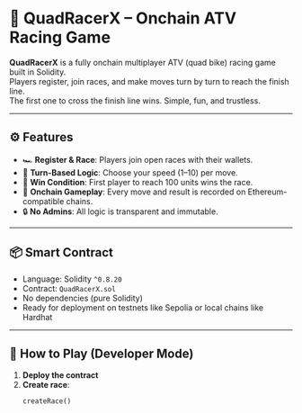 # 🏁 QuadRacerX – Onchain ATV Racing Game

**QuadRacerX** is a fully onchain multiplayer ATV (quad bike) racing game built in Solidity.  
Players register, join races, and make moves turn by turn to reach the finish line.  
The first one to cross the finish line wins. Simple, fun, and trustless. 

---

## ⚙️ Features

- 🏎️ **Register & Race**: Players join open races with their wallets.
- 🧠 **Turn-Based Logic**: Choose your speed (1–10) per move.
- 🏁 **Win Condition**: First player to reach 100 units wins the race. 
- 📜 **Onchain Gameplay**: Every move and result is recorded on Ethereum-compatible chains.
- 🔒 **No Admins**: All logic is transparent and immutable.

---

## 📦 Smart Contract

- Language: Solidity `^0.8.20`
- Contract: `QuadRacerX.sol`
- No dependencies (pure Solidity)
- Ready for deployment on testnets like Sepolia or local chains like Hardhat

---

## 🚀 How to Play (Developer Mode)

1. **Deploy the contract**
2. **Create race**:
   ```solidity
   createRace()
